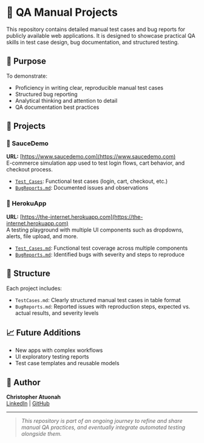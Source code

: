# 🧪 QA Manual Projects

This repository contains detailed manual test cases and bug reports for publicly available web applications. It is designed to showcase practical QA skills in test case design, bug documentation, and structured testing.

## 📌 Purpose

To demonstrate:
- Proficiency in writing clear, reproducible manual test cases
- Structured bug reporting
- Analytical thinking and attention to detail
- QA documentation best practices

## 📂 Projects

### 🔹 SauceDemo  
**URL:** [https://www.saucedemo.com](https://www.saucedemo.com)  
E-commerce simulation app used to test login flows, cart behavior, and checkout process.

- [`Test_Cases`](./saucedemo/Test_Cases): Functional test cases (login, cart, checkout, etc.)
- [`BugReports.md`]([./saucedemo/BugReports.md]): Documented issues and observations

### 🔹 HerokuApp  
**URL:** [https://the-internet.herokuapp.com](https://the-internet.herokuapp.com)  
A testing playground with multiple UI components such as dropdowns, alerts, file upload, and more.

- [`Test_Cases.md`](./herokuapp/Test_Cases.md): Functional test coverage across multiple components
- [`BugReports.md`](./herokuapp/BugReports.md): Identified bugs with severity and steps to reproduce

## 📄 Structure

Each project includes:
- `TestCases.md`: Clearly structured manual test cases in table format  
- `BugReports.md`: Reported issues with reproduction steps, expected vs. actual results, and severity levels

## 📈 Future Additions

- New apps with complex workflows
- UI exploratory testing reports
- Test case templates and reusable models

## 🔗 Author

**Christopher Atuonah**  
[LinkedIn](https://www.linkedin.com/in/qatheonah) | [GitHub](https://github.com/QAtuonah)

---

> *This repository is part of an ongoing journey to refine and share manual QA practices, and eventually integrate automated testing alongside them.*
